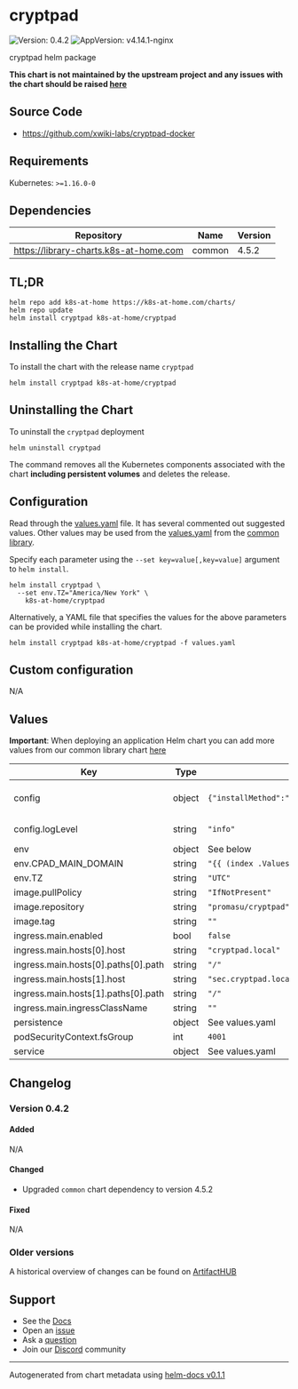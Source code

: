 # cryptpad

![Version: 0.4.2](https://img.shields.io/badge/Version-0.4.2-informational?style=flat-square) ![AppVersion: v4.14.1-nginx](https://img.shields.io/badge/AppVersion-v4.14.1--nginx-informational?style=flat-square)

cryptpad helm package

**This chart is not maintained by the upstream project and any issues with the chart should be raised [here](https://github.com/k8s-at-home/charts/issues/new/choose)**

## Source Code

* <https://github.com/xwiki-labs/cryptpad-docker>

## Requirements

Kubernetes: `>=1.16.0-0`

## Dependencies

| Repository | Name | Version |
|------------|------|---------|
| https://library-charts.k8s-at-home.com | common | 4.5.2 |

## TL;DR

```console
helm repo add k8s-at-home https://k8s-at-home.com/charts/
helm repo update
helm install cryptpad k8s-at-home/cryptpad
```

## Installing the Chart

To install the chart with the release name `cryptpad`

```console
helm install cryptpad k8s-at-home/cryptpad
```

## Uninstalling the Chart

To uninstall the `cryptpad` deployment

```console
helm uninstall cryptpad
```

The command removes all the Kubernetes components associated with the chart **including persistent volumes** and deletes the release.

## Configuration

Read through the [values.yaml](./values.yaml) file. It has several commented out suggested values.
Other values may be used from the [values.yaml](https://github.com/k8s-at-home/library-charts/tree/main/charts/stable/common/values.yaml) from the [common library](https://github.com/k8s-at-home/library-charts/tree/main/charts/stable/common).

Specify each parameter using the `--set key=value[,key=value]` argument to `helm install`.

```console
helm install cryptpad \
  --set env.TZ="America/New York" \
    k8s-at-home/cryptpad
```

Alternatively, a YAML file that specifies the values for the above parameters can be provided while installing the chart.

```console
helm install cryptpad k8s-at-home/cryptpad -f values.yaml
```

## Custom configuration

N/A

## Values

**Important**: When deploying an application Helm chart you can add more values from our common library chart [here](https://github.com/k8s-at-home/library-charts/tree/main/charts/stable/common)

| Key | Type | Default | Description |
|-----|------|---------|-------------|
| config | object | `{"installMethod":"helm","logFeedback":false,"logLevel":"info","logToStdout":true,"verbose":false}` |  See: https://github.com/xwiki-labs/cryptpad/blob/main/config/config.example.js httpUnsafeOrigin and httpSafeOrigin are automatically derived from the first and second host defined in the main ingress, respectively. |
| config.logLevel | string | `"info"` |     - "[cryptpad-user1@my.awesome.website/YZgXQxKR0Rcb6r6CmxHPdAGLVludrAF2lEnkbx1vVOo=]" |
| env | object | See below | environment variables. See more environment variables in the [cryptpad documentation](https://cryptpad.org/docs). |
| env.CPAD_MAIN_DOMAIN | string | `"{{ (index .Values.ingress.main.hosts 0).host }}"` |  respectively. These env vars are used in the internal nginx. |
| env.TZ | string | `"UTC"` | Set the container timezone |
| image.pullPolicy | string | `"IfNotPresent"` | image pull policy |
| image.repository | string | `"promasu/cryptpad"` | image repository |
| image.tag | string | `""` | image tag (overrides appVersion) |
| ingress.main.enabled | bool | `false` |  |
| ingress.main.hosts[0].host | string | `"cryptpad.local"` |  |
| ingress.main.hosts[0].paths[0].path | string | `"/"` |  |
| ingress.main.hosts[1].host | string | `"sec.cryptpad.local"` |  |
| ingress.main.hosts[1].paths[0].path | string | `"/"` |  |
| ingress.main.ingressClassName | string | `""` |  |
| persistence | object | See values.yaml | Configure persistence settings for the chart under this key. |
| podSecurityContext.fsGroup | int | `4001` |  |
| service | object | See values.yaml | Configures service settings for the chart. |

## Changelog

### Version 0.4.2

#### Added

N/A

#### Changed

* Upgraded `common` chart dependency to version 4.5.2

#### Fixed

N/A

### Older versions

A historical overview of changes can be found on [ArtifactHUB](https://artifacthub.io/packages/helm/k8s-at-home/cryptpad?modal=changelog)

## Support

- See the [Docs](https://docs.k8s-at-home.com/our-helm-charts/getting-started/)
- Open an [issue](https://github.com/k8s-at-home/charts/issues/new/choose)
- Ask a [question](https://github.com/k8s-at-home/organization/discussions)
- Join our [Discord](https://discord.gg/sTMX7Vh) community

----------------------------------------------
Autogenerated from chart metadata using [helm-docs v0.1.1](https://github.com/k8s-at-home/helm-docs/releases/v0.1.1)
